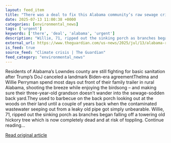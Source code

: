 ```yaml
---
layout: feed_item
title: "There was a deal to fix this Alabama community’s raw sewage crisis. Trump tore it up over DEI"
date: 2025-07-13 11:00:38 +0000
categories: [environmental_news]
tags: ['urgent']
keywords: ['there', 'deal', 'alabama', 'urgent']
description: "Willie, 71, ripped out the sinking porch as branches began falling off a towering old hickory tree which is now completely dead and at risk of toppling"
external_url: https://www.theguardian.com/us-news/2025/jul/13/alabama-raw-sewage-crisis-trump-dei
is_feed: true
source_feed: "Climate crisis | The Guardian"
feed_category: "environmental_news"
---
```


Residents of Alabama’s Lowndes county are still fighting for basic sanitation after Trump’s DoJ canceled a landmark Biden-era agreementThelma and Willie Perryman spend most days out front of their family trailer in rural Alabama, shooting the breeze while enjoying the birdsong – and making sure their three-year-old grandson doesn’t wander into the sewage-sodden back yard.They used to barbecue on the back porch looking out at the woods on their land until a couple of years back when the contaminated wastewater seeping out from a leaky old pipe got simply unbearable. Willie, 71, ripped out the sinking porch as branches began falling off a towering old hickory tree which is now completely dead and at risk of toppling. Continue reading...

[Read original article](https://www.theguardian.com/us-news/2025/jul/13/alabama-raw-sewage-crisis-trump-dei)
